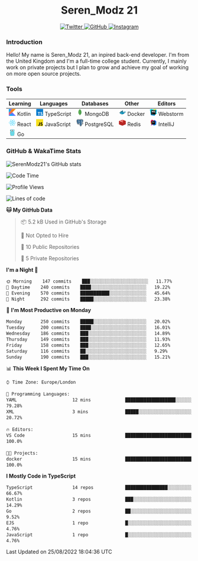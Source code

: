<div align="center">
  <h1>Seren_Modz 21</h1>
  <a href="https://twitter.com/SerenModz21">
    <img alt="Twitter" src="https://img.shields.io/badge/twitter%20-%231DA1F2.svg?&style=for-the-badge&logo=Twitter&logoColor=white">
  </a>
  <a href="https://github.com/SerenModz21">
    <img alt="GitHub" src="https://img.shields.io/badge/github%20-%23121011.svg?&style=for-the-badge&logo=github&logoColor=white">
  </a>
  <a href="https://www.instagram.com/serenmodz21">
    <img alt="Instagram" src="https://img.shields.io/badge/instagram%20-%23E4405F.svg?&style=for-the-badge&logo=Instagram&logoColor=white">
  </a>
</div>

### Introduction

Hello! My name is Seren_Modz 21, an inpired back-end developer. I'm from the United Kingdom and I'm a full-time college student. Currently, I mainly work on private projects but I plan to grow and achieve my goal of working on more open source projects. 

### Tools

 **Learning**                                        | **Languages**                                               | **Databases**                                               | **Other**                                           | **Editors**                                                  
-----------------------------------------------------|-------------------------------------------------------------|-------------------------------------------------------------|-----------------------------------------------------|--------------------------------------------------------------
 <img width="19px" src="./assets/kotlin.svg"> Kotlin | <img width="19px" src="./assets/typescript.svg"> TypeScript | <img width="19px" src="./assets/mongodb.svg"> MongoDB       | <img width="19px" src="./assets/docker.svg"> Docker | <img width="19px" src="./assets/webstorm.svg"> Webstorm      
 <img width="19px" src="./assets/react.svg"> React   | <img width="19px" src="./assets/javascript.svg"> JavaScript | <img width="19px" src="./assets/postgresql.svg"> PostgreSQL | <img width="19px" src="./assets/redis.svg"> Redis   | <img width="19px" src="./assets/intellij-idea.svg"> IntelliJ
 <img width="19px" src="./assets/go.svg"> Go         |                                                             |                                                             |                                                     |                                                                                                               

### GitHub & WakaTime Stats

![SerenModz21's GitHub stats](https://github-readme-stats.vercel.app/api?username=SerenModz21&show_icons=true&theme=dark)

<!--START_SECTION:waka-->
![Code Time](http://img.shields.io/badge/Code%20Time-1%2C542%20hrs%2053%20mins-blue)

![Profile Views](http://img.shields.io/badge/Profile%20Views-50-blue)

![Lines of code](https://img.shields.io/badge/From%20Hello%20World%20I%27ve%20Written-13%20Thousand%20lines%20of%20code-blue)

**🐱 My GitHub Data** 

> 📦 5.2 kB Used in GitHub's Storage 
 > 
> 🚫 Not Opted to Hire
 > 
> 📜 10 Public Repositories 
 > 
> 🔑 5 Private Repositories  
 > 
**I'm a Night 🦉** 

```text
🌞 Morning    147 commits    ███░░░░░░░░░░░░░░░░░░░░░░   11.77% 
🌆 Daytime    240 commits    ████░░░░░░░░░░░░░░░░░░░░░   19.22% 
🌃 Evening    570 commits    ███████████░░░░░░░░░░░░░░   45.64% 
🌙 Night      292 commits    █████░░░░░░░░░░░░░░░░░░░░   23.38%

```
📅 **I'm Most Productive on Monday** 

```text
Monday       250 commits    █████░░░░░░░░░░░░░░░░░░░░   20.02% 
Tuesday      200 commits    ████░░░░░░░░░░░░░░░░░░░░░   16.01% 
Wednesday    186 commits    ███░░░░░░░░░░░░░░░░░░░░░░   14.89% 
Thursday     149 commits    ███░░░░░░░░░░░░░░░░░░░░░░   11.93% 
Friday       158 commits    ███░░░░░░░░░░░░░░░░░░░░░░   12.65% 
Saturday     116 commits    ██░░░░░░░░░░░░░░░░░░░░░░░   9.29% 
Sunday       190 commits    ███░░░░░░░░░░░░░░░░░░░░░░   15.21%

```


📊 **This Week I Spent My Time On** 

```text
⌚︎ Time Zone: Europe/London

💬 Programming Languages: 
YAML                     12 mins             ███████████████████░░░░░░   79.28% 
XML                      3 mins              █████░░░░░░░░░░░░░░░░░░░░   20.72%

🔥 Editors: 
VS Code                  15 mins             █████████████████████████   100.0%

🐱‍💻 Projects: 
docker                   15 mins             █████████████████████████   100.0%

```

**I Mostly Code in TypeScript** 

```text
TypeScript               14 repos            ████████████████░░░░░░░░░   66.67% 
Kotlin                   3 repos             ███░░░░░░░░░░░░░░░░░░░░░░   14.29% 
Go                       2 repos             ██░░░░░░░░░░░░░░░░░░░░░░░   9.52% 
EJS                      1 repo              █░░░░░░░░░░░░░░░░░░░░░░░░   4.76% 
JavaScript               1 repo              █░░░░░░░░░░░░░░░░░░░░░░░░   4.76%

```



 Last Updated on 25/08/2022 18:04:36 UTC
<!--END_SECTION:waka-->

